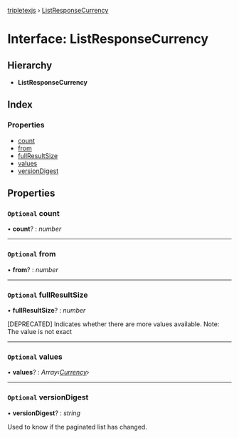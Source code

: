[tripletexjs](../README.md) › [ListResponseCurrency](listresponsecurrency.md)

# Interface: ListResponseCurrency

## Hierarchy

* **ListResponseCurrency**

## Index

### Properties

* [count](listresponsecurrency.md#optional-count)
* [from](listresponsecurrency.md#optional-from)
* [fullResultSize](listresponsecurrency.md#optional-fullresultsize)
* [values](listresponsecurrency.md#optional-values)
* [versionDigest](listresponsecurrency.md#optional-versiondigest)

## Properties

### `Optional` count

• **count**? : *number*

___

### `Optional` from

• **from**? : *number*

___

### `Optional` fullResultSize

• **fullResultSize**? : *number*

[DEPRECATED] Indicates whether there are more values available. Note: The value is not exact

___

### `Optional` values

• **values**? : *Array‹[Currency](currency.md)›*

___

### `Optional` versionDigest

• **versionDigest**? : *string*

Used to know if the paginated list has changed.
